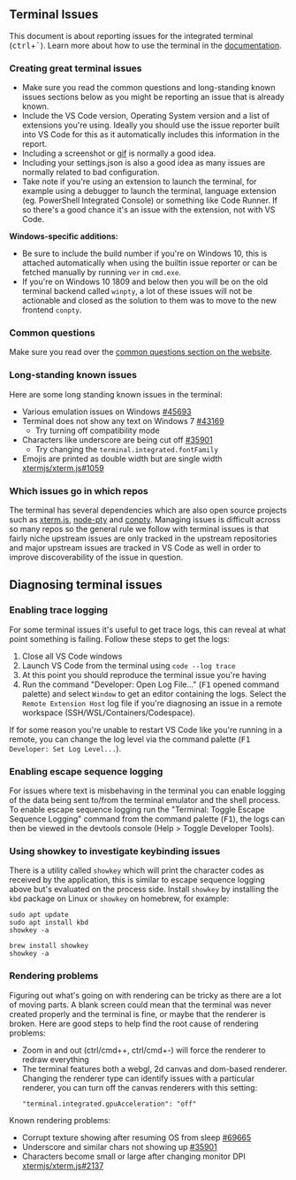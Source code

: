 ## Terminal Issues

This document is about reporting issues for the integrated terminal (<kbd>ctrl</kbd>+<kbd>`</kbd>). Learn more about how to use the terminal in the [documentation](https://code.visualstudio.com/docs/editor/integrated-terminal).

### Creating great terminal issues

- Make sure you read the common questions and long-standing known issues sections below as you might be reporting an issue that is already known.
- Include the VS Code version, Operating System version and a list of extensions you're using. Ideally you should use the issue reporter built into VS Code for this as it automatically includes this information in the report.
- Including a screenshot or [gif](https://gifcap.dev/) is normally a good idea.
- Including your settings.json is also a good idea as many issues are normally related to bad configuration.
- Take note if you're using an extension to launch the terminal, for example using a debugger to launch the terminal, language extension (eg. PowerShell Integrated Console) or something like Code Runner. If so there's a good chance it's an issue with the extension, not with VS Code.

**Windows-specific additions:**

- Be sure to include the build number if you're on Windows 10, this is attached automatically when using the builtin issue reporter or can be fetched manually by running `ver` in `cmd.exe`.
- If you're on Windows 10 1809 and below then you will be on the old terminal backend called `winpty`, a lot of these issues will not be actionable and closed as the solution to them was to move to the new frontend `conpty`.

### Common questions

Make sure you read over the [common questions section on the website](https://code.visualstudio.com/docs/editor/integrated-terminal#_common-questions).

### Long-standing known issues

Here are some long standing known issues in the terminal:

- Various emulation issues on Windows [#45693](https://github.com/Microsoft/vscode/issues/45693)
- Terminal does not show any text on Windows 7 [#43169](https://github.com/Microsoft/vscode/issues/43169)
  - Try turning off compatibility mode
- Characters like underscore are being cut off [#35901](https://github.com/Microsoft/vscode/issues/35901)
  - Try changing the `terminal.integrated.fontFamily`
- Emojis are printed as double width but are single width [xtermjs/xterm.js#1059](https://github.com/xtermjs/xterm.js/issues/1059)

### Which issues go in which repos

The terminal has several dependencies which are also open source projects such as [xterm.js](https://github.com/xtermjs/xterm.js), [node-pty](https://github.com/microsoft/node-pty) and [conpty](https://github.com/microsoft/terminal). Managing issues is difficult across so many repos so the general rule we follow with terminal issues is that fairly niche upstream issues are only tracked in the upstream repositories and major upstream issues are tracked in VS Code as well in order to improve discoverability of the issue in question.

## Diagnosing terminal issues

### Enabling trace logging

For some terminal issues it's useful to get trace logs, this can reveal at what point something is failing. Follow these steps to get the logs:

1. Close all VS Code windows
2. Launch VS Code from the terminal using `code --log trace`
3. At this point you should reproduce the terminal issue you're having
4. Run the command "Developer: Open Log File..." (<kbd>F1</kbd> opened command palette) and select `Window` to get an editor containing the logs. Select the `Remote Extension Host` log file if you're diagnosing an issue in a remote workspace (SSH/WSL/Containers/Codespace).

If for some reason you're unable to restart VS Code like you're running in a remote, you can change the log level via the command palette (<kbd>F1</kbd> `Developer: Set Log Level...`).

### Enabling escape sequence logging

For issues where text is misbehaving in the terminal you can enable logging of the data being sent to/from the terminal emulator and the shell process. To enable escape sequence logging run the "Terminal: Toggle Escape Sequence Logging" command from the command palette (<kbd>F1</kbd>), the logs can then be viewed in the devtools console (Help &gt; Toggle Developer Tools).

### Using showkey to investigate keybinding issues

There is a utility called `showkey` which will print the character codes as received by the application, this is similar to escape sequence logging above but's evaluated on the process side. Install `showkey` by installing the `kbd` package on Linux or `showkey` on homebrew, for example:

```
sudo apt update
sudo apt install kbd
showkey -a
```

```
brew install showkey
showkey -a
```

### Rendering problems

Figuring out what's going on with rendering can be tricky as there are a lot of moving parts. A blank screen could mean that the terminal was never created properly and the terminal is fine, or maybe that the renderer is broken. Here are good steps to help find the root cause of rendering problems:

- Zoom in and out (ctrl/cmd++, ctrl/cmd+-) will force the renderer to redraw everything
- The terminal features both a webgl, 2d canvas and dom-based renderer. Changing the renderer type can identify issues with a particular renderer, you can turn off the canvas renderers with this setting:
   ```
   "terminal.integrated.gpuAcceleration": "off"
   ```

Known rendering problems:

- Corrupt texture showing after resuming OS from sleep [#69665](https://github.com/microsoft/vscode/issues/69665)
- Underscore and similar chars not showing up [#35901](https://github.com/microsoft/vscode/issues/35901)
- Characters become small or large after changing monitor DPI [xtermjs/xterm.js#2137](https://github.com/xtermjs/xterm.js/issues/2137)